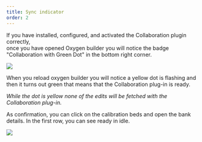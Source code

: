 ```yaml
---
title: Sync indicator
order: 2
---
```


If you have installed, configured, and activated the Collaboration plugin correctly,  
once you have opened Oxygen builder you will notice the badge "Collaboration with Green Dot" in the bottom right corner.

![](../../img/sync-indicator-full-preview.png)

When you reload oxygen builder you will notice a yellow dot is flashing and then it turns out green that means that the Collaboration plug-in is ready.

  
*While the dot is yellow none of the edits will be fetched with the Collaboration plug-in.*

As confirmation, you can click on the calibration beds and open the bank details. In the first row, you can see ready in idle.

![](../../img/sync-indicator.png)
